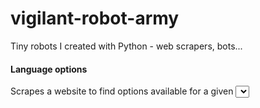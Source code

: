 # vigilant-robot-army
Tiny robots I created with Python - web scrapers, bots...


#### Language options
Scrapes a website to find options available for a given <select> element, even if they are added by javascript and take a while to load. If the options change, an email is sent to a given email address. 
